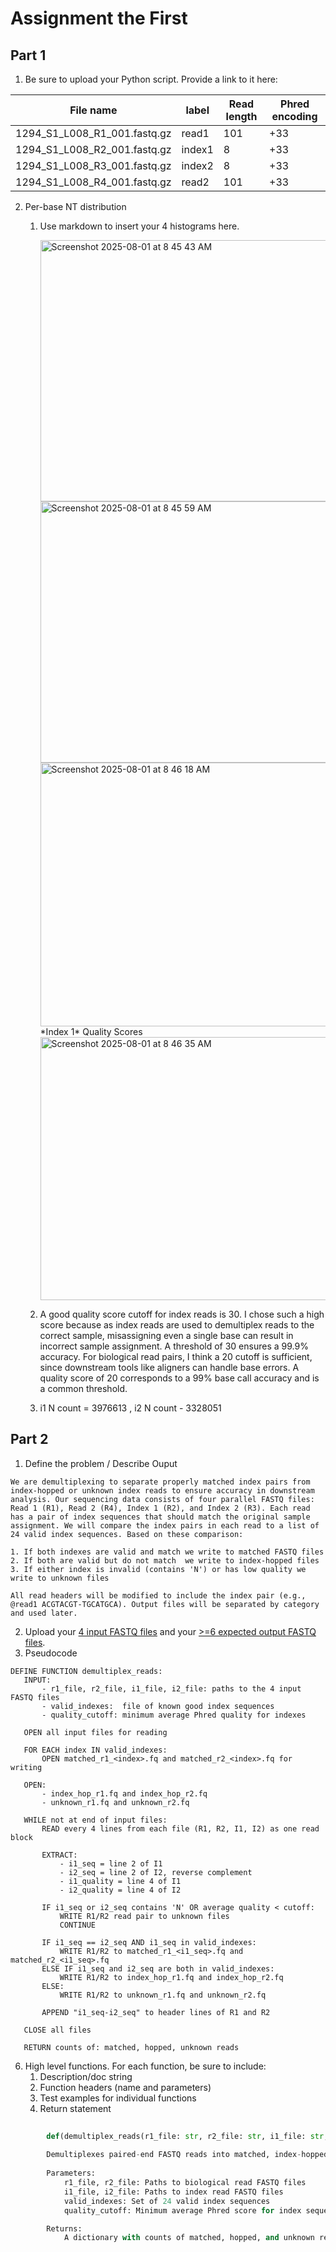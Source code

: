 # Assignment the First

## Part 1
1. Be sure to upload your Python script. Provide a link to it here:

| File name | label | Read length | Phred encoding |
|---|---|---|---|
| 1294_S1_L008_R1_001.fastq.gz | read1 | 101 | +33 |
| 1294_S1_L008_R2_001.fastq.gz | index1 | 8 | +33 |
| 1294_S1_L008_R3_001.fastq.gz | index2 | 8 | +33 |
| 1294_S1_L008_R4_001.fastq.gz | read2 | 101 | +33 |

2. Per-base NT distribution
    1. Use markdown to insert your 4 histograms here.
       
       <img width="553" height="418" alt="Screenshot 2025-08-01 at 8 45 43 AM" src="https://github.com/user-attachments/assets/d26e26cb-2efc-4b8f-ac31-29ffd5511fe2" />
       <img width="552" height="418" alt="Screenshot 2025-08-01 at 8 45 59 AM" src="https://github.com/user-attachments/assets/bc22b6fd-8e62-498a-be8d-b357c40f882c" />
       <img width="565" height="422" alt="Screenshot 2025-08-01 at 8 46 18 AM" src="https://github.com/user-attachments/assets/2e5643e1-77ad-4442-a666-ca9ee0817091" />
       *Index 1* Quality Scores
       <img width="566" height="421" alt="Screenshot 2025-08-01 at 8 46 35 AM" src="https://github.com/user-attachments/assets/6cc8deaa-9caa-44b0-94ee-a27e7c1acbb8" />



    2. A good quality score cutoff for index reads is 30. I chose such a high score because as index reads are used to demultiplex reads to the correct sample, misassigning even a single base can result in incorrect sample assignment. A threshold of 30 ensures a 99.9% accuracy. For biological read pairs, I think a 20 cutoff is sufficient, since downstream tools like aligners can handle base errors. A quality score of 20 corresponds to a 99% base call accuracy and is a common threshold.
    3. i1 N count = 3976613 , i2 N count - 3328051
    
## Part 2
1. Define the problem  / Describe Ouput

```
We are demultiplexing to separate properly matched index pairs from index-hopped or unknown index reads to ensure accuracy in downstream analysis. Our sequencing data consists of four parallel FASTQ files: Read 1 (R1), Read 2 (R4), Index 1 (R2), and Index 2 (R3). Each read has a pair of index sequences that should match the original sample assignment. We will compare the index pairs in each read to a list of 24 valid index sequences. Based on these comparison:

1. If both indexes are valid and match we write to matched FASTQ files
2. If both are valid but do not match  we write to index-hopped files
3. If either index is invalid (contains 'N') or has low quality we write to unknown files

All read headers will be modified to include the index pair (e.g., @read1 ACGTACGT-TGCATGCA). Output files will be separated by category and used later.
```


2. Upload your [4 input FASTQ files](../TEST-input_FASTQ) and your [>=6 expected output FASTQ files](../TEST-output_FASTQ).
3. Pseudocode
 ```
DEFINE FUNCTION demultiplex_reads:
    INPUT:
        - r1_file, r2_file, i1_file, i2_file: paths to the 4 input FASTQ files
        - valid_indexes:  file of known good index sequences
        - quality_cutoff: minimum average Phred quality for indexes

    OPEN all input files for reading

    FOR EACH index IN valid_indexes:
        OPEN matched_r1_<index>.fq and matched_r2_<index>.fq for writing

    OPEN:
        - index_hop_r1.fq and index_hop_r2.fq
        - unknown_r1.fq and unknown_r2.fq

    WHILE not at end of input files:
        READ every 4 lines from each file (R1, R2, I1, I2) as one read block

        EXTRACT:
            - i1_seq = line 2 of I1
            - i2_seq = line 2 of I2, reverse complement
            - i1_quality = line 4 of I1
            - i2_quality = line 4 of I2

        IF i1_seq or i2_seq contains 'N' OR average quality < cutoff:
            WRITE R1/R2 read pair to unknown files
            CONTINUE

        IF i1_seq == i2_seq AND i1_seq in valid_indexes:
            WRITE R1/R2 to matched_r1_<i1_seq>.fq and matched_r2_<i1_seq>.fq
        ELSE IF i1_seq and i2_seq are both in valid_indexes:
            WRITE R1/R2 to index_hop_r1.fq and index_hop_r2.fq
        ELSE:
            WRITE R1/R2 to unknown_r1.fq and unknown_r2.fq

        APPEND "i1_seq-i2_seq" to header lines of R1 and R2

    CLOSE all files

    RETURN counts of: matched, hopped, unknown reads
```
6. High level functions. For each function, be sure to include:
    1. Description/doc string
    2. Function headers (name and parameters)
    3. Test examples for individual functions
    4. Return statement

```python
        
        def(demultiplex_reads(r1_file: str, r2_file: str, i1_file: str, i2_file: str, valid_indexes: set[str], quality_cutoff: float):
    
        Demultiplexes paired-end FASTQ reads into matched, index-hopped, and unknown categories.
    
        Parameters:
            r1_file, r2_file: Paths to biological read FASTQ files
            i1_file, i2_file: Paths to index read FASTQ files
            valid_indexes: Set of 24 valid index sequences
            quality_cutoff: Minimum average Phred score for index sequences

        Returns:
            A dictionary with counts of matched, hopped, and unknown read pairs
```

